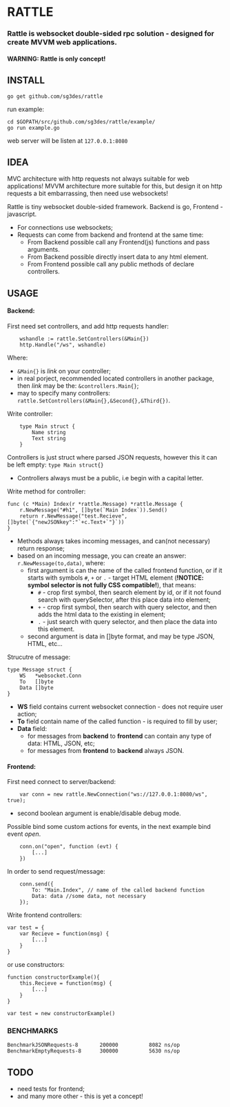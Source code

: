 # RATTLE

### Rattle is websocket double-sided rpc solution - designed for create MVVM web applications.

#### WARNING: Rattle is only concept!

## INSTALL

	go get github.com/sg3des/rattle

run example:

	cd $GOPATH/src/github.com/sg3des/rattle/example/ 
	go run example.go

web server will be listen at `127.0.0.1:8080`


## IDEA

MVC architecture with http requests not always suitable for web applications! 
MVVM architecture more suitable for this, but design it on http requests a bit embarrassing, then need use websockets! 

Rattle is tiny websocket double-sided framework. Backend is go, Frontend - javascript.

* For connections use websockets;
* Requests can come from backend and frontend at the same time: 
	* From Backend possible call any Frontend(js) functions and pass arguments.
	* From Backend possible directly insert data to any html element.
	* From Frontend possible call any public methods of declare controllers.


## USAGE

#### Backend:

First need set controllers, and add http requests handler:

```
	wshandle := rattle.SetControllers(&Main{})
	http.Handle("/ws", wshandle)
```
Where: 
* `&Main{}` is *link* on your controller;
* in real porject, recommended located controllers in another package, then *link* may be the: `&controllers.Main{}`;
* may to specify many controllers: `rattle.SetControllers(&Main{},&Second{},&Third{})`.


Write controller:

```
	type Main struct {
		Name string
		Text string
	}
```
Controllers is just struct where parsed JSON requests, however this it can be left empty: `type Main struct{}`
* Controllers always must be a public, i.e begin with a capital letter.

Write method for controller:
```
func (c *Main) Index(r *rattle.Message) *rattle.Message {
	r.NewMessage("#h1", []byte(`Main Index`)).Send()
	return r.NewMessage("test.Recieve", []byte(`{"newJSONkey":"`+c.Text+`"}`))
}

```
* Methods always takes incoming messages, and can(not necessary) return response;
* based on an incoming message, you can create an answer: `r.NewMessage(to,data)`, where:
	* first argument is can the name of the called frontend function, or if it starts with symbols `#`, `+` or `.` - target HTML element (**!NOTICE: symbol selector is not fully CSS compatible!**), that means: 
		* `#` - crop first symbol, then search element by id, or if it not found search with querySelector, after this place data into element;
		* `+` - crop first symbol, then search with query selector, and then adds the html data to the existing in element;
		* `.` - just search with query selector, and then place the data into this element.
	* second argument is data in []byte format, and may be type JSON, HTML, etc...


Strucutre of message:
```
type Message struct {
	WS   *websocket.Conn
	To   []byte
	Data []byte
}
```
* **WS** field contains current websocket connection - does not require user action;
* **To** field contain name of the called function - is required to fill by user;
* **Data** field: 
	* for messages from **backend** to **frontend** can contain any type of data: HTML, JSON, etc;
	* for messages from **frontend** to **backend** always JSON.




#### Frontend:
First need connect to server/backend:

```
	var conn = new rattle.NewConnection("ws://127.0.0.1:8080/ws", true);
```
* second boolean argument is enable/disable debug mode.

Possible bind some custom actions for events, in the next example bind event *open*. 
```
	conn.on("open", function (evt) {
		[...]
	})

```

In order to send request/message:
```
	conn.send({
		To: "Main.Index", // name of the called backend function
		Data: data //some data, not necessary
	});
```

Write frontend controllers:
```
var test = {
	var Recieve = function(msg) {
		[...]
	}
}
```

or use constructors:
```
function constructorExample(){
	this.Recieve = function(msg) {
		[...]
	}
}

var test = new constructorExample()
```

### BENCHMARKS

	BenchmarkJSONRequests-8 	  200000	      8082 ns/op
	BenchmarkEmptyRequests-8	  300000	      5630 ns/op




## TODO

* need tests for frontend;
* and many more other - this is yet a concept!
